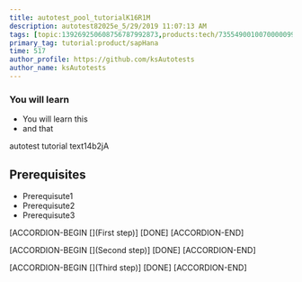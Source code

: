 ```yaml
---
title: autotest_pool_tutorialK16R1M
description: autotest82025e_5/29/2019 11:07:13 AM
tags: [topic:139269250608756787992873,products:tech/73554900100700000996,tutorial:experience/advanced]
primary_tag: tutorial:product/sapHana
time: 517
author_profile: https://github.com/ksAutotests
author_name: ksAutotests
---
```

### You will learn
- You will learn this
- and that

autotest tutorial text14b2jA

## Prerequisites
- Prerequisute1
- Prerequisute2
- Prerequisute3

[ACCORDION-BEGIN [](First step)]
[DONE]
[ACCORDION-END]

[ACCORDION-BEGIN [](Second step)]
[DONE]
[ACCORDION-END]

[ACCORDION-BEGIN [](Third step)]
[DONE]
[ACCORDION-END]

